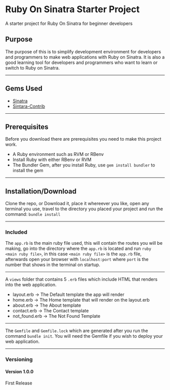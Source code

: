 # Ruby On Sinatra Starter Project
A starter project for Ruby On Sinatra for beginner developers

## Purpose
The purpose of this is to simplify development environment for developers and programmers to make web applications with Ruby on Sinatra.
It is also a good learning tool for developers and programmers who want to learn or switch to Ruby on Sinatra.

---
## Gems Used
- [Sinatra](https://sinatrarb.com/)
- [Sintara-Contrib](https://github.com/sinatra/sinatra/tree/master/sinatra-contrib)
---
## Prerequisites
Before you download there are prerequisites you need to make this project work.
- A Ruby environment such as RVM or RBenv
- Install Ruby with either RBenv or RVM
- The Bundler Gem, after you install Ruby, use `gem install bundler` to install the gem
---
## Installation/Download
Clone the repo, or Download it, place it whereever you like, open any terminal you use, travel to the directory you placed your project and run the command:
```bundle install```

---
### Included
The `app.rb` is the main ruby file used, this will contain the routes you will be making, go into the directory where the `app.rb` is located and run `ruby <main ruby file>`, in this case `<main ruby file>` is the `app.rb` file, afterwards open your browser with `localhost:port` where `port` is the number that shows in the terminal on startup.

---
A `views` folder that contains 5 `.erb` files which include HTML that renders into the web application.
- layout.erb    -> The Default template the app will render
- home.erb      -> The Home template that will render on the layout.erb
- about.erb     -> The About template
- contact.erb   -> The Contact template
- not_found.erb -> The Not Found Template
---
The `Gemfile` and `Gemfile.lock` which are generated after you run the command `bundle init`. You will need the Gemfile if you wish to deploy your web application.

---
### Versioning
#### Version 1.0.0
First Release